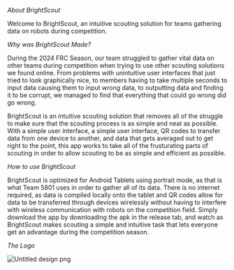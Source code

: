 *About BrightScout*

Welcome to BrightScout, an intuitive scouting solution for teams gathering data on robots during competition.


*Why was BrightScout Made?*

During the 2024 FRC Season, our team struggled to gather vital data on other teams during competition when trying to use other scouting solutions we found online.
From problems with unintuitive user interfaces that just tried to look graphically nice, to members having to take multiple seconds to input data causing them to
input wrong data, to outputting data and finding it to be corrupt, we managed to find that everything that could go wrong did go wrong.

BrightScout is an intuitive scouting solution that removes all of the struggle to make sure that the scouting process is as simple and neat as possible.
With a simple user interface, a simple user interface, QR codes to transfer data from one device to another, and data that gets averaged out to get
right to the point, this app works to take all of the frusturating parts of scouting in order to allow scouting to be as simple and efficient as possible.


*How to use BrightScout*

BrightScout is optimized for Android Tablets using portrait mode, as that is what Team 5801 uses in order to gather all of its data. There is no
internet required, as data is compiled locally onto the tablet and QR codes allow for data to be transferred through devices wirelessly without
having to interfere with wireless communication with robots on the competition field. Simply download the app by downloading the apk in the release tab, and watch as BrightScout makes scouting a simple and intuitive task that lets everyone get an advantage
during the competition season.

*The Logo*

![Untitled design png](https://github.com/user-attachments/assets/694704c5-bdf6-4b34-9915-9905f0e4f567)
